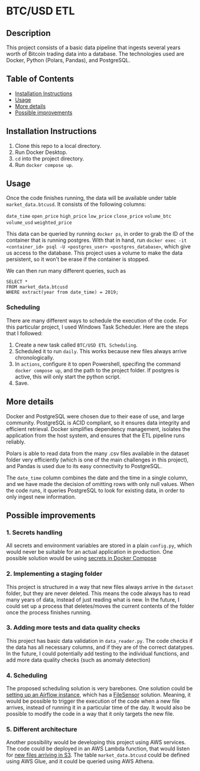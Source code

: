 # BTC/USD ETL

## Description
This project consists of a basic data pipeline that ingests several years worth of Bitcoin trading data into a database. The technologies used are Docker, Python (Polars, Pandas), and PostgreSQL.

## Table of Contents
- [Installation Instructions](#installation-instructions)
- [Usage](#usage)
- [More details](#more-details)
- [Possible improvements](#possible-improvements)

## Installation Instructions
1. Clone this repo to a local directory.
2. Run Docker Desktop.
3. `cd` into the project directory.
4. Run `docker compose up`.

## Usage
Once the code finishes running, the data will be available under table `market_data.btcusd`. It consists of the following columns:

`date_time`
`open_price`
`high_price`
`low_price`
`close_price`
`volume_btc`
`volume_usd`
`weighted_price`

This data can be queried by running `docker ps`, in order to grab the ID of the container that is running postgres. With that in hand, run `docker exec -it <container_id> psql -U <postgres_user> <postgres_database>`, which give us access to the database. This project uses a volume to make the data persistent, so it won't be erase if the container is stopped. 

We can then run many different queries, such as

```
SELECT *
FROM market_data.btcusd
WHERE extract(year from date_time) = 2019;
```

### Scheduling 

There are many different ways to schedule the execution of the code. For this particular project, I used Windows Task Scheduler. Here are the steps that I followed:

1. Create a new task called `BTC/USD ETL Scheduling`.
2. Scheduled it to run `daily`. This works because new files always arrive chronologically.
3. In `actions`, configure it to open Powershell, specifing the command `docker compose up`, and the path to the project folder. If postgres is active, this will only start the python script.
4. Save.

## More details

Docker and PostgreSQL were chosen due to their ease of use, and large community. PostgreSQL is ACID compliant, so it ensures data integrity and efficient retrieval. Docker simplifies dependency management, isolates the application from the host system, and ensures that the ETL pipeline runs reliably.

Polars is able to read data from the many .csv files available in the dataset folder very efficiently (which is one of the main challenges in this project), and Pandas is used due to its easy connectivity to PostgreSQL.

The `date_time` column combines the date and the time in a single column, and we have made the decision of omitting rows with only null values. When the code runs, it queries PostgreSQL to look for existing data, in order to only ingest new information.

## Possible improvements

### 1. Secrets handling

All secrets and environment variables are stored in a plain `config.py`, which would never be suitable for an actual application in production. One possible solution would be using [secrets in Docker Compose][def4]

### 2. Implementing a staging folder 

This project is structured in a way that new files always arrive in the `dataset` folder, but they are never deleted. This means the code always has to read many years of data, instead of just reading what is new. In the future, I could set up a process that deletes/moves the current contents of the folder once the process finishes running.

### 3. Adding more tests and data quality checks

This project has basic data validation in `data_reader.py`. The code checks if the data has all necessary columns, and if they are of the correct datatypes. In the future, I could potentially add testing to the individual functions, and add more data quality checks (such as anomaly detection)

### 4. Scheduling

The proposed scheduling solution is very barebones. One solution could be [setting up an Airflow instance][def], which has a [FileSensor][def2] solution. Meaning, it would be possible to trigger the execution of the code when a new file arrives, instead of running it in a particular time of the day. It would also be possible to modify the code in a way that it only targets the new file.

### 5. Different architecture 

Another possibility would be developing this project using AWS services. The code could be deployed in an AWS Lambda function, that would listen for [new files arriving in S3][def3]. The table `market_data.btcusd` could be defined using AWS Glue, and it could be queried using AWS Athena.

[def]: https://airflow.apache.org/docs/apache-airflow/stable/howto/docker-compose/index.html
[def2]: https://airflow.apache.org/docs/apache-airflow/stable/howto/operator/file.html
[def3]: https://docs.aws.amazon.com/lambda/latest/dg/with-s3-example.html
[def4]: https://docs.docker.com/compose/use-secrets/